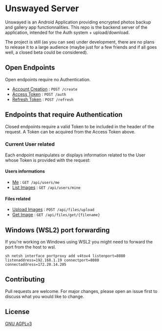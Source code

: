 # Unswayed Server

Unswayed is an Android Application providing encrypted photos backup and gallery app functionnalities.
This repo is the backend server of the application, intended for the Auth system + upload/download.

The project is still (as you can see) under development, there are no plans to release it to a large audience (maybe just for a few friends and if all goes well, a closed beta could be considered).

## Open Endpoints

Open endpoints require no Authentication.

* [Account Creation](readme/create.md) : `POST /create`
* [Access Token](readme/auth.md) : `POST /auth`
* [Refresh Token](readme/refresh.md) : `POST /refresh`

## Endpoints that require Authentication

Closed endpoints require a valid Token to be included in the header of the
request. A Token can be acquired from the Access Token above.

### Current User related

Each endpoint manipulates or displays information related to the User whose
Token is provided with the request:

#### Users informations
* [Me](readme/users/me.md) : `GET /api/users/me`
* [List Images](readme/users/mine.md) : `GET /api/users/mine`

#### Files related
* [Upload Images](readme/files/upload.md) : `POST /api/files/upload`
* [Get Image](readme/files/get.md) : `GET /api/files/get/{filename}`


## Windows (WSL2) port forwarding
If you're working on Windows using WSL2 you might need to forward the port from the host to wsl.

``sh
netsh interface portproxy add v4tov4 listenport=8080 listenaddress=192.168.1.19 connectport=8080 connectaddress=172.20.14.205
``

## Contributing
Pull requests are welcome. For major changes, please open an issue first to discuss what you would like to change.

## License
[GNU AGPLv3](https://choosealicense.com/licenses/agpl-3.0/)